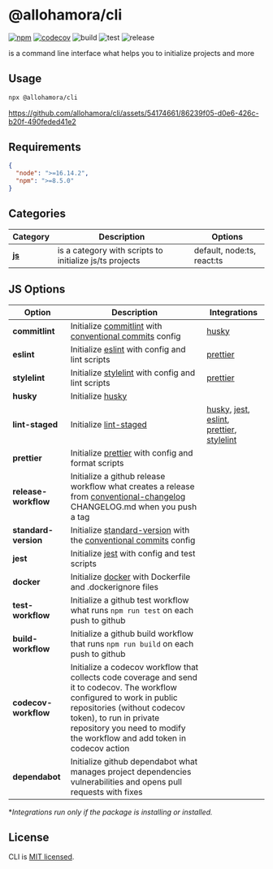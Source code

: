 # @allohamora/cli

[![npm](https://img.shields.io/npm/v/@allohamora/cli)](https://www.npmjs.com/package/@allohamora/cli)
[![codecov](https://codecov.io/gh/allohamora/cli/branch/master/graph/badge.svg?token=XVDXR2RWTI)](https://codecov.io/gh/allohamora/cli)
![build](https://github.com/allohamora/cli/actions/workflows/build.yml/badge.svg)
![test](https://github.com/allohamora/cli/actions/workflows/test.yml/badge.svg)
![release](https://github.com/allohamora/cli/actions/workflows/release.yml/badge.svg)

is a command line interface what helps you to initialize projects and more

## Usage

```bash
npx @allohamora/cli
```



https://github.com/allohamora/cli/assets/54174661/86239f05-d0e6-426c-b20f-490feded41e2



## Requirements

```json
{
  "node": ">=16.14.2",
  "npm": ">=8.5.0"
}
```

## Categories

| Category              | Description                                             | Options                    |
| --------------------- | ------------------------------------------------------- | -------------------------- |
| [**js**](#js-options) | is a category with scripts to initialize js/ts projects | default, node:ts, react:ts |

## JS Options

| Option               | Description                                                                                                                                                                                                                                                    | Integrations                                                                                                                                                                                                                            |
| -------------------- | -------------------------------------------------------------------------------------------------------------------------------------------------------------------------------------------------------------------------------------------------------------- | --------------------------------------------------------------------------------------------------------------------------------------------------------------------------------------------------------------------------------------- |
| **commitlint**       | Initialize [commitlint](https://github.com/conventional-changelog/commitlint) with [conventional commits](https://www.conventionalcommits.org/en/v1.0.0/) config                                                                                               | [husky](https://github.com/typicode/husky)                                                                                                                                                                                              |
| **eslint**           | Initialize [eslint](https://github.com/eslint/eslint) with config and lint scripts                                                                                                                                                                             | [prettier](https://github.com/prettier/prettier)                                                                                                                                                                                        |
| **stylelint**        | Initialize [stylelint](https://github.com/stylelint/stylelint) with config and lint scripts                                                                                                                                                                    | [prettier](https://github.com/prettier/prettier)                                                                                                                                                                                        |
| **husky**            | Initialize [husky](https://github.com/typicode/husky)                                                                                                                                                                                                          |                                                                                                                                                                                                                                         |
| **lint-staged**      | Initialize [lint-staged](https://github.com/okonet/lint-staged)                                                                                                                                                                                                | [husky](https://github.com/typicode/husky), [jest](https://github.com/facebook/jest), [eslint](https://github.com/eslint/eslint), [prettier](https://github.com/prettier/prettier), [stylelint](https://github.com/stylelint/stylelint) |
| **prettier**         | Initialize [prettier](https://github.com/prettier/prettier) with config and format scripts                                                                                                                                                                     |                                                                                                                                                                                                                                         |
| **release-workflow** | Initialize a github release workflow what creates a release from [conventional-changelog](https://github.com/conventional-changelog/conventional-changelog) CHANGELOG.md when you push a tag                                                                   |                                                                                                                                                                                                                                         |
| **standard-version** | Initialize [standard-version](https://github.com/conventional-changelog/standard-version) with the [conventional commits](https://www.conventionalcommits.org/en/v1.0.0/) config                                                                               |                                                                                                                                                                                                                                         |
| **jest**             | Initialize [jest](https://github.com/facebook/jest) with config and test scripts                                                                                                                                                                               |                                                                                                                                                                                                                                         |
| **docker**           | Initialize [docker](https://github.com/docker) with Dockerfile and .dockerignore files                                                                                                                                                                         |                                                                                                                                                                                                                                         |
| **test-workflow**    | Initialize a github test workflow what runs `npm run test` on each push to github                                                                                                                                                                              |                                                                                                                                                                                                                                         |
| **build-workflow**   | Initialize a github build workflow that runs `npm run build` on each push to github                                                                                                                                                                            |                                                                                                                                                                                                                                         |
| **codecov-workflow** | Initialize a codecov workflow that collects code coverage and send it to codecov. The workflow configured to work in public repositories (without codecov token), to run in private repository you need to modify the workflow and add token in codecov action |                                                                                                                                                                                                                                         |
| **dependabot**       | Initialize github dependabot what manages project dependencies vulnerabilities and opens pull requests with fixes                                                                                                                                              |                                                                                                                                                                                                                                         |

\*_Integrations run only if the package is installing or installed._

## License

CLI is [MIT licensed](/LICENSE).
